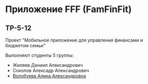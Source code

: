 # Приложение FFF (FamFinFit)
## TP-5-12
Проект "Мобильное приложение для управления финансами и бюджетом семьи"

Выполняют студенты 5 группы:
+ Жиляев Даниил Александрович
+ Соколов Алексадр Александрович
+ [Волобуева Алина Александровна](https://github.com/Alina17500)
